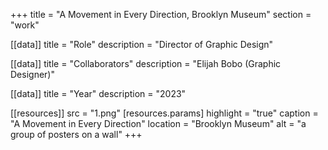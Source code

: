 +++
title = "A Movement in Every Direction, Brooklyn Museum"
section = "work"

[[data]]
title = "Role"
description = "Director of Graphic Design"

[[data]]
title = "Collaborators"
description = "Elijah Bobo (Graphic Designer)"

[[data]]
title = "Year"
description = "2023"

[[resources]]
src = "1.png"
[resources.params]
highlight = "true"
caption = "A Movement in Every Direction"
location = "Brooklyn Museum"
alt = "a group of posters on a wall"
+++

